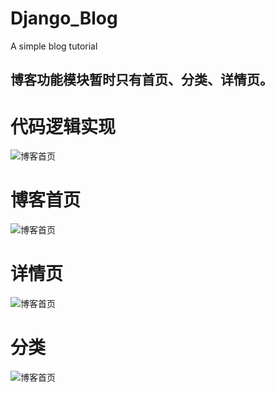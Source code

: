 # Django_Blog

A simple blog tutorial


## 博客功能模块暂时只有首页、分类、详情页。
# 代码逻辑实现
![博客首页](https://github.com/lin-zy/Picture/blob/master/view_code.JPG)   


# 博客首页
  ![博客首页](https://github.com/lin-zy/Picture/blob/master/Blog_Index.JPG)   
  
# 详情页
 ![博客首页](https://github.com/lin-zy/Picture/blob/master/detail.JPG)
 
# 分类
  ![博客首页](https://github.com/lin-zy/Picture/blob/master/Cate.JPG)


